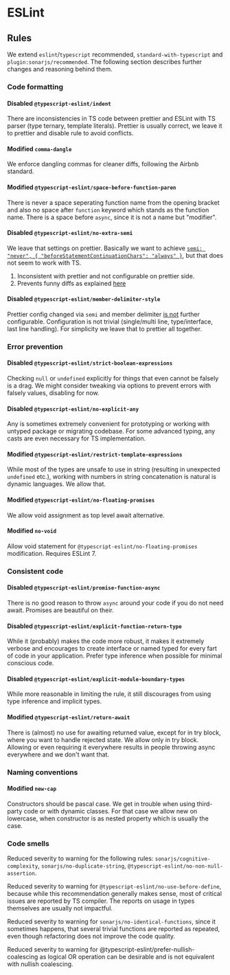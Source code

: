 # ESLint

## Rules

We extend `eslint`/`typescript` recommended, `standard-with-typescript` and `plugin:sonarjs/recommended`. The following section describes further changes and reasoning behind them.

### Code formatting

#### Disabled `@typescript-eslint/indent`

There are inconsistencies in TS code between prettier and ESLint with TS parser (type ternary, template literals). Prettier is usually correct, we leave it to prettier and disable rule to avoid conflicts.

#### Modified `comma-dangle`

We enforce dangling commas for cleaner diffs, following the Airbnb standard.

#### Modified `@typescript-eslint/space-before-function-paren`

There is never a space seperating function name from the opening bracket and also no space after `function` keyword which stands as the function name. There is a space before `async`, since it is not a name but "modifier".

#### Disabled `@typescript-eslint/no-extra-semi`

We leave that settings on prettier. Basically we want to achieve [`semi: "never", { "beforeStatementContinuationChars": "always" }`](https://eslint.org/docs/rules/semi#beforestatementcontinuationchars), but that does not seem to work with TS.

1. Inconsistent with prettier and not configurable on prettier side.
2. Prevents funny diffs as explained [here](https://github.com/prettier/prettier/issues/736#issuecomment-291934981)

#### Disabled `@typescript-eslint/member-delimiter-style`

Prettier config changed via `semi` and member delimiter [is not](https://github.com/prettier/prettier/issues/1944#issuecomment-334112532) further configurable. Configuration is not trivial (single/multi line, type/interface, last line handling). For simplicity we leave that to prettier all together.

### Error prevention

#### Disabled `@typescript-eslint/strict-boolean-expressions`

Checking `null` or `undefined` explicitly for things that even cannot be falsely is a drag. We might consider tweaking via options to prevent errors with falsely values, disabling for now.

#### Disabled `@typescript-eslint/no-explicit-any`

Any is sometimes extremely convenient for prototyping or working with untyped package or migrating codebase. For some advanced typing, any casts are even necessary for TS implementation.

#### Modified `@typescript-eslint/restrict-template-expressions`

While most of the types are unsafe to use in string (resulting in unexpected `undefined` etc.), working with numbers in string concatenation is natural is dynamic languages. We allow that.

#### Modified `@typescript-eslint/no-floating-promises`

We allow void assignment as top level await alternative.

#### Modified `no-void`

Allow void statement for `@typescript-eslint/no-floating-promises` modification. Requires ESLint 7.

### Consistent code

#### Disabled `@typescript-eslint/promise-function-async`

There is no good reason to throw `async` around your code if you do not need await. Promises are beautiful on their.

#### Disabled `@typescript-eslint/explicit-function-return-type`

While it (probably) makes the code more robust, it makes it extremely verbose and encourages to create interface or named typed for every fart of code in your application. Prefer type inference when possible for minimal conscious code.

#### Disabled `@typescript-eslint/explicit-module-boundary-types`

While more reasonable in limiting the rule, it still discourages from using type inference and implicit types.

#### Modified `@typescript-eslint/return-await`

There is (almost) no use for awaiting returned value, except for in try block, where you want to handle rejected state. We allow only in try block. Allowing or even requiring it everywhere results in people throwing async everywhere and we don't want that.

### Naming conventions

#### Modified `new-cap`

Constructors should be pascal case. We get in trouble when using third-party code or with dynamic classes. For that case we allow new on lowercase, when constructor is as nested property which is usually the case.

### Code smells

Reduced severity to warning for the following rules: `sonarjs/cognitive-complexity`, `sonarjs/no-duplicate-string`, `@typescript-eslint/no-non-null-assertion`.

Reduced severity to warning for `@typescript-eslint/no-use-before-define`, because while this recommendation generally makes sense, most of critical issues are reported by TS compiler. The reports on usage in types themselves are usually not impactful.

Reduced severity to warning for `sonarjs/no-identical-functions`, since it sometimes happens, that several trivial functions are reported as repeated, even though refactoring does not improve the code quality.

Reduced severity to warning for @typescript-eslint/prefer-nullish-coalescing as logical OR operation can be desirable and is not equivalent with nullish coalescing.
